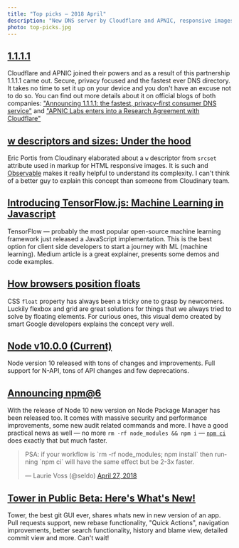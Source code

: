 ```yaml
---
title: "Top picks — 2018 April"
description: "New DNS server by Cloudflare and APNIC, responsive images explained, machine learning in JavaScript, CSS floats demystified, big node / npm update, new version of git Tower is coming and more."
photo: top-picks.jpg
---
```


## [1.1.1.1](https://1.1.1.1/)

Cloudflare and APNIC joined their powers and as a result of this partnership 1.1.1.1 came out. Secure, privacy focused and the fastest ever DNS directory. It takes no time to set it up on your device and you don't have an excuse not to do so. You can find out more details about it on official blogs of both companies: ["Announcing 1.1.1.1: the fastest, privacy-first consumer DNS service"](https://blog.cloudflare.com/announcing-1111/) and ["APNIC Labs enters into a Research Agreement with Cloudflare"](https://labs.apnic.net/?p=1127)

## [w descriptors and sizes: Under the hood](https://beta.observablehq.com/@eeeps/w-descriptors-and-sizes-under-the-hood)

Eric Portis from Cloudinary elaborated about a `w` descriptor from `srcset` attribute used in markup for HTML responsive images. It is such and [Observable](https://beta.observablehq.com/) makes it really helpful to understand its complexity. I can't think of a better guy to explain this concept than someone from Cloudinary team.

## [Introducing TensorFlow.js: Machine Learning in Javascript](https://medium.com/tensorflow/introducing-tensorflow-js-machine-learning-in-javascript-bf3eab376db)

TensorFlow — probably the most popular open-source machine learning framework just released a JavaScript implementation. This is the best option for client side developers to start a journey with ML (machine learning). Medium article is a great explainer, presents some demos and code examples.

## [How browsers position floats](https://float-layout.glitch.me/)

CSS `float` property has always been a tricky one to grasp by newcomers. Luckily flexbox and grid are great solutions for things that we always tried to solve by floating elements. For curious ones, this visual demo created by smart Google developers explains the concept very well.

## [Node v10.0.0 (Current)](https://nodejs.org/en/blog/release/v10.0.0/)

Node version 10 released with tons of changes and improvements. Full support for N-API, tons of API changes and few deprecations.

## [Announcing npm@6](https://medium.com/npm-inc/announcing-npm-6-5d0b1799a905)

With the release of Node 10 new version on Node Package Manager has been released too. It comes with massive security and performance improvements, some new audit related commands and more. I have a good practical news as well — no more `rm -rf node_modules && npm i` — [`npm ci`](https://docs.npmjs.com/cli/ci) does exactly that but much faster.

<blockquote class="twitter-tweet"><p lang="en" dir="ltr">PSA: if your workflow is `rm -rf node_modules; npm install` then running `npm ci` will have the same effect but be 2-3x faster.</p>&mdash; Laurie Voss (@seldo) <a href="https://twitter.com/seldo/status/989916947981582336?ref_src=twsrc%5Etfw">April 27, 2018</a></blockquote> <script async src="https://platform.twitter.com/widgets.js" charset="utf-8"></script>

## [Tower in Public Beta: Here's What's New!](https://www.git-tower.com/blog/tower-public-beta-2018-whats-new)

Tower, the best git GUI ever, shares whats new in new version of an app. Pull requests support, new rebase functionality, "Quick Actions", navigation improvements, better search functionality, history and blame view, detailed commit view and more. Can't wait!
